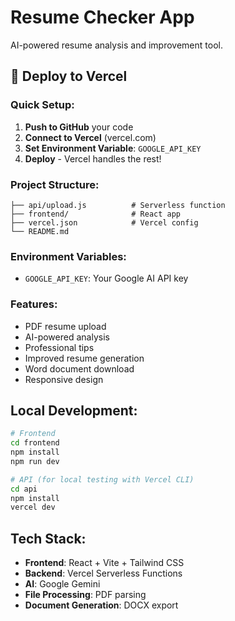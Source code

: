# Resume Checker App

AI-powered resume analysis and improvement tool.

## 🚀 Deploy to Vercel

### Quick Setup:
1. **Push to GitHub** your code
2. **Connect to Vercel** (vercel.com)
3. **Set Environment Variable**: `GOOGLE_API_KEY`
4. **Deploy** - Vercel handles the rest!

### Project Structure:
```
├── api/upload.js          # Serverless function
├── frontend/              # React app
├── vercel.json            # Vercel config
└── README.md
```

### Environment Variables:
- `GOOGLE_API_KEY`: Your Google AI API key

### Features:
- PDF resume upload
- AI-powered analysis
- Professional tips
- Improved resume generation
- Word document download
- Responsive design

## Local Development:
```bash
# Frontend
cd frontend
npm install
npm run dev

# API (for local testing with Vercel CLI)
cd api
npm install
vercel dev
```

## Tech Stack:
- **Frontend**: React + Vite + Tailwind CSS
- **Backend**: Vercel Serverless Functions
- **AI**: Google Gemini
- **File Processing**: PDF parsing
- **Document Generation**: DOCX export

